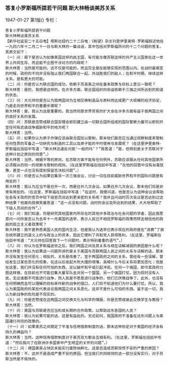### 答复小罗斯福所提若干问题   斯大林畅谈美苏关系

1947-01-27
第1版()
专栏：

    答复小罗斯福所提若干问题
    斯大林畅谈美苏关系
    【新华社延安二十五日电】塔斯社纽约二十二日电：《盼望》杂志刊登伊里奥特·罗斯福叙述他在一九四六年十二月二十一日与斯大林的一篇谈话，其中包括对罗斯福所问的十二个问题的答复。其原文如下：
    （一）问：阁下是否认为如像美国这样的民主国，有可能与像苏联这样的共产主义国家在这一世界上共同生存、而且能不企图干涉对方的内政呢？
    斯大林答：当然是可能的。这不仅是可能的，而且完全是在能够实现的范围以内。在战时最艰苦的时候，政府的不同并没有阻止我们两国联合一起，并战胜我们的敌人；在和平时期，继续这样关系，是有更大的可能。
    （二）问：你是否认为联合国的成功，依赖于苏英美之间在基本政策与目标上意见一致呢？
    斯大林答：是的，我想是这样的。在许多方面，联合国组织的命运依赖于三强之间所达到的和谐的状态。
    （三）问：大元帅你是否认为我两国间为互相交换制造品与原料而达成更广大规模的经济协定，乃是走向世界和平的重要步骤呢？
    斯大林答：是，我认为这是重要的。我当然同意世界贸易的扩大会在许多方面有益于我两国之间的良好关系的发展。
    （四）问：苏联是否赞成联合国安理会即刻建立由一切联合国所组成的国际警察力量可以即刻开至任何有武装战争威胁和平的地方呢？
    斯大林答：当然。
    （五）问：如果你认为原子炸弹应该由联合国加以管制，那末他们是否应当通过视察制度来管制任何性质的军备之一切研究与制造的工具以及原子能的平时使用与发展呢？（在这里伊里奥特·罗斯福在括弧中写道：“斯大林迅速反问我‘一般的吗’？”我答道：“是，但特别是关于苏联对于这种计划之原则的同意”。）
    斯大林答：当然，根据平等的原则，在苏联方面不能有任何例外，苏联应该服从任何其他国家所必须服从的同一的视察与管制的规则。（在这里罗斯福在括弧中写道：“在他的回答中没有丝毫犹豫，甚至一点也没有提到保留否决权问题”。）
    （六）问：你是否认为如果召集另一次三强会议，讨论一切在目前威胁世界和平的国际问题是有用处的？
    斯大林答：我认为应当不是召开一次，而是召开几次会议。如果召开几次会议，那末他们将是非常有用处的。（在这里，罗斯福在括弧中写道：“在这时，我便问道，他是否认为这种会议会帮助在各有关政府的官员中较下级官员间达到更亲密的关系呢？我并且问战时历次会议是否达到过这种结果？他面向我微笑着答道：“这一点没有问题，战时的会议及所达到的结果，大大地帮助了下级人员间的合作”。）
    （七）问：我们知道，你是研究其他国家内所存在的其他许多政治与社会问题的学者，因此我愿意问一问你是否认为去年十一月美国的选举，表示人民已不相信罗斯福的政策而转去相信他的政敌的孤立主义者政策呢？
    斯大林答：我不甚熟悉美国人民的国内生活，但是我认为选举已表示现在的政府是在“浪费”了故总统所建立的道义上的与政治上的资本，因此它便利了共和党人获得胜利。（在这里，罗福斯在括弧中写道：“大元帅在回答我下一个问题时，表示特别着重的语气”。）
    （八）问：你认为在罗斯福逝世之后，我们两国之间及其关系与相互谅解减弱的原因是什么呢？
    斯大林答：我认为如果这一问题所讲的是关于美国与苏联两国人民之间的关系与谅解的话，那末并没有发生任何恶化；相反的，关系是改善了。至于两国政府之间的关系，曾经有一些误解，曾经发生过某些恶化的现象，在这以后发起大吹大擂的喧嚷，高喊什么今后关系将更加恶化；但是在这里，我们并没有任何可怕的东西，足以破坏和平或引起冲突。任何一个强国，即令其政府力图这样做，在目前也不可能召集大量军队去对另一个盟国、另一个强国打仗。因为现时没有人民，无论谁都不可能进行战争，而人民是不愿意进行战争的，他们已厌倦战争了。此外，也没有任何明确而且可以理解的目标来作新的战争的借口，人们将不知道他们为什么要打仗。所以，我认为美国政府的某些代表谈论我两国之间关系恶化，这并不是什么可怕的东西。鉴于这一切，我认为新战争的危险是不现实的。
    （九）问：你是否赞成在这两国之间交换文化与科学的情报，你是否赞成彼此交换学生与教授？
    斯大林答：当然。
    （十）问：美国与苏联是否应当形成长期的合作政策，以帮助远东各国的人民？
    斯大林答：我认为如果可能的话，这是有益处的。无论如何，我国政府不准备在远东问题上与美国遵行共同的政策的。
    （十一）问：如果美苏之间商定了平准与信用借款制度的话，那末这种协定对于美国的经济会有持久的裨益吗？
    斯大林答：当然，这种信用借款制度对于美苏双方都会互相有利。（在这里，罗斯福在括弧中写道：“然后我问了在欧洲许多国家中产生明显的关怀的问题”。）
    （十二）问：德国美英占领区未能实行废除纳粹化，这是否造成苏联惊慌不安的严重的原因？
    斯大林答：不，这并不是造成严重不安的原因。但当我们共同纲领的这一部分没有实行，对于苏联当然是不愉快的。
